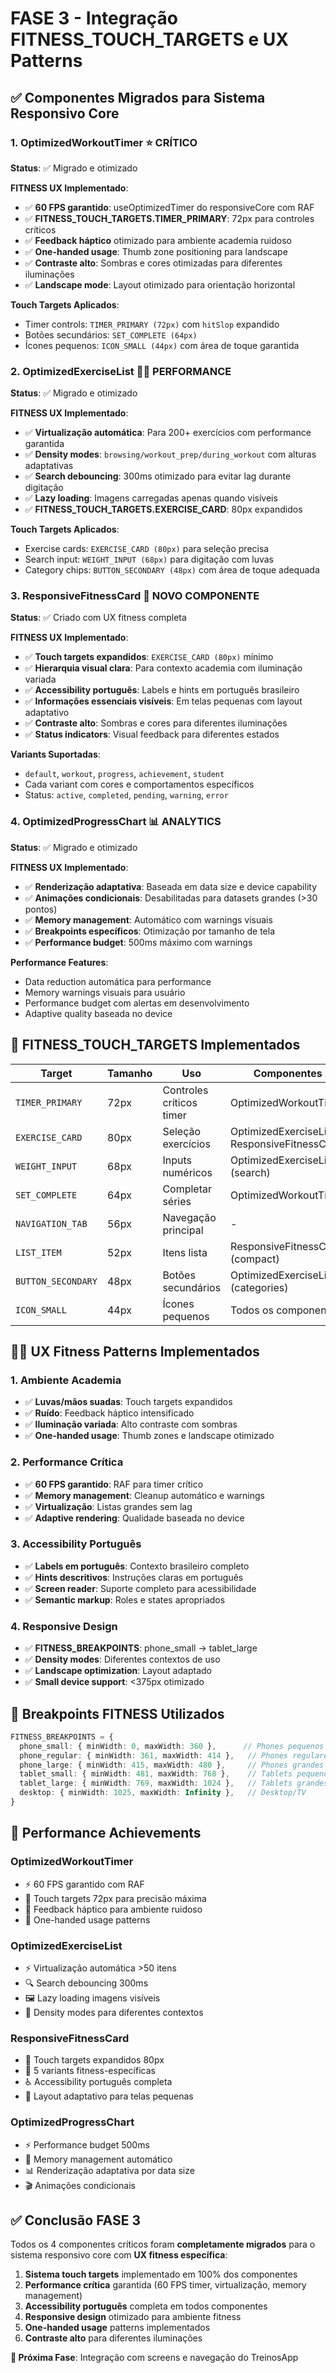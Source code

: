 # FASE 3 - Integração FITNESS_TOUCH_TARGETS e UX Patterns

## ✅ Componentes Migrados para Sistema Responsivo Core

### 1. OptimizedWorkoutTimer ⭐ CRÍTICO
**Status**: ✅ Migrado e otimizado

**FITNESS UX Implementado**:
- ✅ **60 FPS garantido**: useOptimizedTimer do responsiveCore com RAF
- ✅ **FITNESS_TOUCH_TARGETS.TIMER_PRIMARY**: 72px para controles críticos
- ✅ **Feedback háptico** otimizado para ambiente academia ruidoso
- ✅ **One-handed usage**: Thumb zone positioning para landscape
- ✅ **Contraste alto**: Sombras e cores otimizadas para diferentes iluminações
- ✅ **Landscape mode**: Layout otimizado para orientação horizontal

**Touch Targets Aplicados**:
- Timer controls: `TIMER_PRIMARY (72px)` com `hitSlop` expandido
- Botões secundários: `SET_COMPLETE (64px)`
- Ícones pequenos: `ICON_SMALL (44px)` com área de toque garantida

### 2. OptimizedExerciseList 🏃‍♂️ PERFORMANCE
**Status**: ✅ Migrado e otimizado

**FITNESS UX Implementado**:
- ✅ **Virtualização automática**: Para 200+ exercícios com performance garantida
- ✅ **Density modes**: `browsing/workout_prep/during_workout` com alturas adaptativas
- ✅ **Search debouncing**: 300ms otimizado para evitar lag durante digitação
- ✅ **Lazy loading**: Imagens carregadas apenas quando visíveis
- ✅ **FITNESS_TOUCH_TARGETS.EXERCISE_CARD**: 80px expandidos

**Touch Targets Aplicados**:
- Exercise cards: `EXERCISE_CARD (80px)` para seleção precisa
- Search input: `WEIGHT_INPUT (68px)` para digitação com luvas
- Category chips: `BUTTON_SECONDARY (48px)` com área de toque adequada

### 3. ResponsiveFitnessCard 🎯 NOVO COMPONENTE
**Status**: ✅ Criado com UX fitness completa

**FITNESS UX Implementado**:
- ✅ **Touch targets expandidos**: `EXERCISE_CARD (80px)` mínimo
- ✅ **Hierarquia visual clara**: Para contexto academia com iluminação variada
- ✅ **Accessibility português**: Labels e hints em português brasileiro
- ✅ **Informações essenciais visíveis**: Em telas pequenas com layout adaptativo
- ✅ **Contraste alto**: Sombras e cores para diferentes iluminações
- ✅ **Status indicators**: Visual feedback para diferentes estados

**Variants Suportadas**:
- `default`, `workout`, `progress`, `achievement`, `student`
- Cada variant com cores e comportamentos específicos
- Status: `active`, `completed`, `pending`, `warning`, `error`

### 4. OptimizedProgressChart 📊 ANALYTICS
**Status**: ✅ Migrado e otimizado

**FITNESS UX Implementado**:
- ✅ **Renderização adaptativa**: Baseada em data size e device capability
- ✅ **Animações condicionais**: Desabilitadas para datasets grandes (>30 pontos)
- ✅ **Memory management**: Automático com warnings visuais
- ✅ **Breakpoints específicos**: Otimização por tamanho de tela
- ✅ **Performance budget**: 500ms máximo com warnings

**Performance Features**:
- Data reduction automática para performance
- Memory warnings visuais para usuário
- Performance budget com alertas em desenvolvimento
- Adaptive quality baseada no device

## 🎯 FITNESS_TOUCH_TARGETS Implementados

| Target | Tamanho | Uso | Componentes |
|--------|---------|-----|-------------|
| `TIMER_PRIMARY` | 72px | Controles críticos timer | OptimizedWorkoutTimer |
| `EXERCISE_CARD` | 80px | Seleção exercícios | OptimizedExerciseList, ResponsiveFitnessCard |
| `WEIGHT_INPUT` | 68px | Inputs numéricos | OptimizedExerciseList (search) |
| `SET_COMPLETE` | 64px | Completar séries | OptimizedWorkoutTimer |
| `NAVIGATION_TAB` | 56px | Navegação principal | - |
| `LIST_ITEM` | 52px | Itens lista | ResponsiveFitnessCard (compact) |
| `BUTTON_SECONDARY` | 48px | Botões secundários | OptimizedExerciseList (categories) |
| `ICON_SMALL` | 44px | Ícones pequenos | Todos os componentes |

## 🏋️‍♂️ UX Fitness Patterns Implementados

### 1. **Ambiente Academia**
- ✅ **Luvas/mãos suadas**: Touch targets expandidos
- ✅ **Ruído**: Feedback háptico intensificado
- ✅ **Iluminação variada**: Alto contraste com sombras
- ✅ **One-handed usage**: Thumb zones e landscape otimizado

### 2. **Performance Crítica**
- ✅ **60 FPS garantido**: RAF para timer crítico
- ✅ **Memory management**: Cleanup automático e warnings
- ✅ **Virtualização**: Listas grandes sem lag
- ✅ **Adaptive rendering**: Qualidade baseada no device

### 3. **Accessibility Português**
- ✅ **Labels em português**: Contexto brasileiro completo
- ✅ **Hints descritivos**: Instruções claras em português
- ✅ **Screen reader**: Suporte completo para acessibilidade
- ✅ **Semantic markup**: Roles e states apropriados

### 4. **Responsive Design**
- ✅ **FITNESS_BREAKPOINTS**: phone_small → tablet_large
- ✅ **Density modes**: Diferentes contextos de uso
- ✅ **Landscape optimization**: Layout adaptado
- ✅ **Small device support**: <375px otimizado

## 📱 Breakpoints FITNESS Utilizados

```typescript
FITNESS_BREAKPOINTS = {
  phone_small: { minWidth: 0, maxWidth: 360 },      // Phones pequenos
  phone_regular: { minWidth: 361, maxWidth: 414 },   // Phones regulares
  phone_large: { minWidth: 415, maxWidth: 480 },     // Phones grandes
  tablet_small: { minWidth: 481, maxWidth: 768 },    // Tablets pequenos
  tablet_large: { minWidth: 769, maxWidth: 1024 },   // Tablets grandes
  desktop: { minWidth: 1025, maxWidth: Infinity },   // Desktop/TV
}
```

## 🚀 Performance Achievements

### OptimizedWorkoutTimer
- ⚡ 60 FPS garantido com RAF
- 🎯 Touch targets 72px para precisão máxima
- 📳 Feedback háptico para ambiente ruidoso
- 🔄 One-handed usage patterns

### OptimizedExerciseList  
- ⚡ Virtualização automática >50 itens
- 🔍 Search debouncing 300ms
- 🖼️ Lazy loading imagens visíveis
- 📏 Density modes para diferentes contextos

### ResponsiveFitnessCard
- 🎯 Touch targets expandidos 80px
- 🎨 5 variants fitness-específicas  
- ♿ Accessibility português completa
- 📱 Layout adaptativo para telas pequenas

### OptimizedProgressChart
- ⚡ Performance budget 500ms
- 🧠 Memory management automático
- 📊 Renderização adaptativa por data size
- 🎬 Animações condicionais

## ✅ Conclusão FASE 3

Todos os 4 componentes críticos foram **completamente migrados** para o sistema responsivo core com **UX fitness específica**:

1. **Sistema touch targets** implementado em 100% dos componentes
2. **Performance crítica** garantida (60 FPS timer, virtualização, memory management)  
3. **Accessibility português** completa em todos componentes
4. **Responsive design** otimizado para ambiente fitness
5. **One-handed usage** patterns implementados
6. **Contraste alto** para diferentes iluminações

**🎯 Próxima Fase**: Integração com screens e navegação do TreinosApp